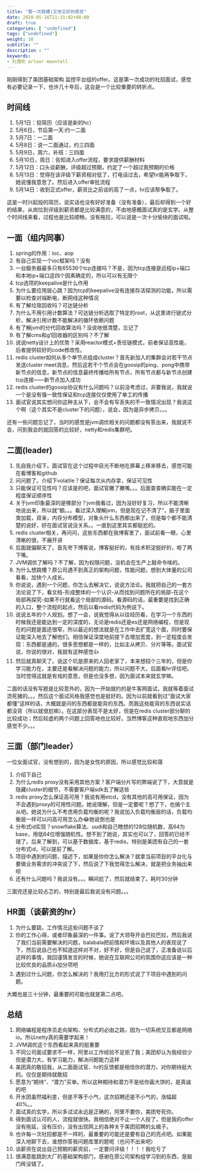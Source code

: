 ```yaml
---
title: "第一次跳槽|又快又好的感觉"
date: 2020-05-16T21:31:02+08:00
draft: true
categories: [ "undefined"]
tags: ["undefined"]
weight: 10
subtitle: ""
description : ""
keywords:
- 刘港欢 arloor moontell
---
```


刚刚得到了美团基础架构 监控平台组的offer。这是第一次成功的社招面试，感觉有必要记录一下，也许几十年后，这会是一个比较重要的转折点。
<!--more-->

## 时间线

1. 5月1日：投简历（应该是新的hc）
2. 5月6日，节后第一天:约一二面
3. 5月7日：一二面
4. 5月8日：说一二面通过，约三四面
5. 5月9日，周六，补班：三四面
6. 5月10日，周日：告知进入offer流程，要求提供薪酬材料
7. 5月12日：口头谈薪酬，评级超过预期，约定了一个超过我预期的价格
8. 5月13日：觉得在该评级下薪资相对低了，打电话过去，希望hr能再争取下，她说懂我意思了。然后进入offer审批流程
9. 5月14日：收到正式offer，薪资比之前谈的高了一点，hr应该帮争取了。

这是一时兴起投的简历，说实话也没有好好准备（没有准备），最后却得到一个好的结果，从岗位到评级到薪资都是比较满意的，不由地感概面试真的是玄学。从整个时间线来看，过程也是比较顺畅，没有拖拉，可以说是一次十分愉快的面试啦。

## 一面（组内同事）

1. spring的作用：ioc、aop
2. 有自己实现一个ioc框架吗？没有
3. 一台服务器最多只有65536个tcp连接吗？不是，因为tcp连接是远程ip+端口和本地ip+端口这四个因素确定的，所以可以有无限个
4. tcp选项的keepalive是什么作用
5. 为什么要应用层心跳？因为tcp的keepalive没有连接存活探测的功能，所以需要以检查对端断电，断网线这种情况
5. 有了解垃圾回收吗？可达链分析
6. 为什么不用引用计数算法？可达链分析选取了特定的root，从这里进行链式分析，解决引用计数不能解决的循环依赖问题
7. 有了解jvm的分代回收算法吗？没说地很清楚，忘记了
8. 有了解cms和g1回收器的区别吗？不了解
9. 说说netty设计上的优势？采用reactor模式+责任链模式，前者保证高性能，后者提供较好的code修改性。
10. redis cluster如何从多个单节点组成cluster？首先新加入的集群会对若干节点发送cluster meet消息，然后这若干个节点会在goosip的ping、pong中携带新节点的信息，新节点的信息最终传播给所有节点，所有节点都与新节点创建tcp连接——新节点加入成功
11. redis cluster的goosip协议有什么问题吗？以前没考虑过，非要我说，我就说一个是没有强一致性保证和tcp连接仅仅使用了单工的传播
12. 面试官说其实想问你这种主从下，会不会有写丢失的不一致情况出现？我说这个啊（这个其实不是cluster下的问题），说会，因为是异步拷贝。。。

还有一些问题忘记了，当时的感觉是jvm调优相关的问题都没有答出来，我就说不会，问到我会的就回答的比较好，netty和redis集群吧。

## 二面(leader)

1. 先自我介绍下。面试官在这个过程中目光不断地在屏幕上移来移去，感觉可能在看博客和github
2. 问问题了。介绍下volatile？保证每次从内存拿，保证可见性
3. 只能保证可见性吗？应该是的吧，面试官撇了撇嘴。。。后面查查确实能在一定程度保证顺序性
4. 关于jvm印象最深的是哪部分？jvm我看过，因为没好好复习，所以不能清晰地说出来，所以就“额。。。看过深入理解jvm，但是现在记不清了”，脑子里面类加载，双亲，内存分布模型，对象头什么东西都出来了，但是每个都不能清楚的说好，好在面试官说没关系。。一直到这里其实都挺尬的。
5. redis cluster相关，再问问，这些东西都在我博客里了，面试前看一眼，心里清晰的很，不展开讲
6. 后面就偏聊天了。首先夸下博客说，博客挺好的，有技术积淀挺好的，咂了两下嘴。
7. JVM调优了解吗？不了解，因为权限问题，没机会在生产上敲命令啥的。
8. 为什么想跳槽？原公司遇不到真正的架构问题，性能问题，想到大体量的公司看看，加快个人成长。
9. 你说说，遇到一个问题，你怎么去解决它，说说方法论。我就把自己的一套方法论说了下，看文档-形成整体的一个认识-从而找到问题所在的局部-在这个局部再探究-如果不行就看这个局部的源码。看源码的话，最重要是找到正确的入口，整个流程的起点，然后以看redis代码为例说下。
10. 说说五年的个人规划。想了一会，说我觉得从以往经历看，在学习一个东西的时候我还是能达到一定的深度的，无论是redis还是es还是网络编程，但是现在的问题是面还很窄，所以最近的想法就是在工作中去扩宽这个面，同时要保证能深入地去了解他们。相信保证深度地前提下去增加宽度，到一定程度会发现：东西都是通的，很多思想都是一样的，比如主从拷贝、分片等等。面试官说，你说的很对，我就有这种感觉👍
11. 然后就真聊天了。说这个坑是原来的人回老家了，本来想招个三年的，但是你学习能力在，主要还是看解决问题的能力，所以问题不大，后面看hr评估吧。当时觉得这就是有戏的意思，但是也没多想，因为面试本来就玄学嘛。

二面的话没有写题是比较意外的，因为一开始就约的是牛客网面试，我就等着面试烫死猪的。。。然后这个面试风格我感觉也是挺好的。因为以前就看到过“面试大家都懂”这样的话，大概就是问的东西都是能背的东西。而我这些能背的东西说实话都没背（所以就很尬嘛）。在这部分表现不是太好，但是在redis cluster部分聊的比较成功；然后较虚的两个问题上回答地也比较好。当然博客这种直观地东西加分感觉不少。。。

## 三面（部门leader）

一位女面试官，没有想到的，因为是女性的原因，所以感觉比较和蔼

1. 介绍下自己
2. 为什么redis proxy没有采用其他方案？客户端分片写的弊端说了下，大意就是隐藏cluster的细节，不需要客户端sdk去了解这些
3. redis proxy怎么保证高可用？我说有用etcd，没有其他的高可用保证，因为不会遇到proxy的可用性问题。她说理解，但是一定要呢？想了下，也搞个主从吧。她说为什么不考虑用负载均衡的呢？我说加入负载均衡层的话，负载均衡层一样可以问高可用怎么办😂她说倒也是
4. 分布式id实现？snowflake算法、uudi和自己瞎想的128位随机数，高64为base，用低64位增强随机性。想不到了她说，其实也可以了，回答的已经不错了。后来了解到，可以基于数据库，基于redis，特别是美团有自己的一套分布式id，可以提前了解。
5. 项目中遇到的问题，描述下，如果是你你怎么解决？就拿当前项目的平台化与要做业务需求的冲突说了下，然后说了下我觉得怎么解决，就是把业务抽出来呗
6. 还有什么问题吗？我说没有。。。瞬间尬了，然后就结束了。耗时30分钟

三面完还是比较忐忑的，特别是最后我说没有问题。。。

## HR面（谈薪资的hr）

1. 为什么要跳，工作情况这些问题不谈了
2. 你的工作心得，或者印象最深的一件事。说了大领导开会巴拉巴拉，然后我说了我们当前需要解决的问题，balabala把前情和环境以及其他人的表现说了下，然后说自己也不知道这样对不对，好不好，但是自己说了，正准备说以后这样的事情，我回谨慎发言的时候，她说在互联网公司的氛围你这应该是一种比较优良的品质👍加分项吧
3. 遇到过什么问题，你怎么解决的？我用打比方的形式说了下项目中遇到的问题。

大概也是三十分钟，最重要的可能也就是第二点吧。

## 总结

1. 网络编程是程序员走向架构、分布式的必由之路，因为一切系统交互都是网络io。所以netty真的需要学起来！
2. JVM调优这个东西看起来真的挺重要
3. 不同公司面试要求不一样，阿里以工作经验不足拒了我；美团却认为我经验少但是潜力大，有学习能力，解决问题能力这样
4. 美团真的敢招我，从二面面试官、hr的反馈都是相信你的潜力，对你期待挺大的。仅仅是期待就敢招
5. 愿意为“期待”、“潜力”买单。所以这种期待和潜力不是给你画大饼的，是真诚的吧
6. 开水团虽然福利差，但是不等于小气，这次招聘还是不小气的，涨幅超40%。。
7. 面试真的玄学，所以多试试永远是正确的，阿里不要你，美团夸死你。
8. 得到面试认可的人，流程就很快。我相信绝对不止一个人投了，但是我的offer没有拖延，没有压价，没有出现网上的各种关于美团招聘的幺蛾子。
9. 也许每一次社招都是不一样的，最重要的可能还是要有自己的亮点吧。如果能深入地聊下去，谁想你答我问题库里的题呢（也问不出来吧）
10. 谈薪资在说出自己预期的薪资前，一定要问评级！！！！我吃亏了
11. 很满意能跳到大厂的基础架构部门，感谢在原公司架构组学习到的东西，是敲门砖没错了。